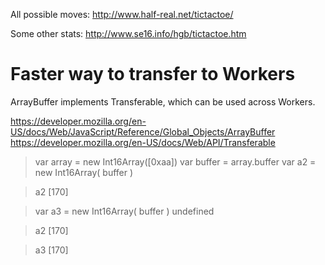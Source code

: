 
All possible moves:
http://www.half-real.net/tictactoe/

Some other stats:
http://www.se16.info/hgb/tictactoe.htm

# Faster way to transfer to Workers

ArrayBuffer implements Transferable, which can be used across Workers.

https://developer.mozilla.org/en-US/docs/Web/JavaScript/Reference/Global_Objects/ArrayBuffer
https://developer.mozilla.org/en-US/docs/Web/API/Transferable

> var array = new Int16Array([0xaa])
> var buffer = array.buffer
> var a2 = new Int16Array( buffer )

> a2
[170]

> var a3 = new Int16Array( buffer )
undefined

> a2
[170]

> a3
[170]
